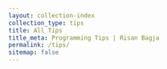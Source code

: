```yaml
---
layout: collection-index
collection_type: tips
title: All Tips
title_meta: Programming Tips | Risan Bagja
permalink: /tips/
sitemap: false
---
```

